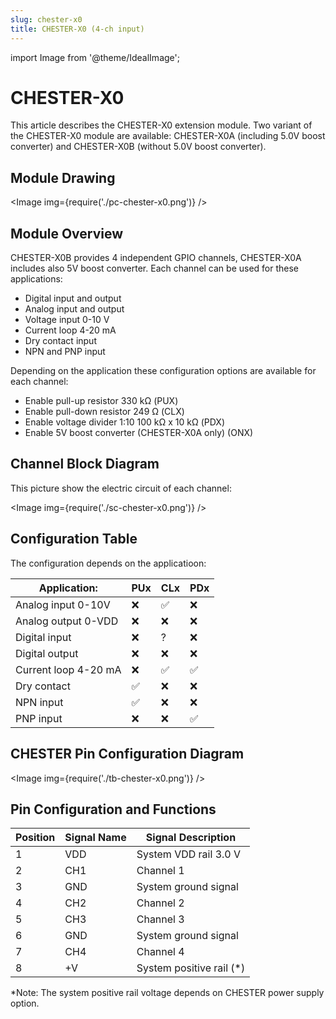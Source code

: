 ```yaml
---
slug: chester-x0
title: CHESTER-X0 (4-ch input)
---
```

import Image from '@theme/IdealImage';

# CHESTER-X0

This article describes the CHESTER-X0 extension module. Two variant of the CHESTER-X0 module are available: CHESTER-X0A (including 5.0V boost converter) and CHESTER-X0B (without 5.0V boost converter).

## Module Drawing

<Image img={require('./pc-chester-x0.png')} />

## Module Overview

CHESTER-X0B provides 4 independent GPIO channels, CHESTER-X0A includes also 5V boost converter. Each channel can be used for these applications:

* Digital input and output
* Analog input and output
* Voltage input 0-10 V
* Current loop 4-20 mA
* Dry contact input
* NPN and PNP input

Depending on the application these configuration options are available for each channel:

* Enable pull-up resistor 330 kΩ (PUX)
* Enable pull-down resistor 249 Ω (CLX)
* Enable voltage divider 1:10 100 kΩ x 10 kΩ (PDX)
* Enable 5V boost converter (CHESTER-X0A only) (ONX)

## Channel Block Diagram

This picture show the electric circuit of each channel:

<Image img={require('./sc-chester-x0.png')} />

## Configuration Table

The configuration depends on the applicatioon:

| Application:         | PUx | CLx | PDx |
| -------------------- | --- | --- | --- |
| Analog input 0-10V   | ❌   | ✅   | ❌   |
| Analog output 0-VDD  | ❌   | ❌   | ❌   |
| Digital input        | ❌   | ?   | ❌   |
| Digital output       | ❌   | ❌   | ❌   |
| Current loop 4-20 mA | ❌   | ✅   | ✅   |
| Dry contact          | ✅   | ❌   | ❌   |
| NPN input            | ✅   | ❌   | ❌   |
| PNP input            | ❌   | ❌   | ✅   |

## CHESTER Pin Configuration Diagram

<Image img={require('./tb-chester-x0.png')} />

## Pin Configuration and Functions

| Position | Signal Name | Signal Description       |
| -------- | ----------- | ------------------------ |
| 1        | VDD         | System VDD rail 3.0 V    |
| 2        | CH1         | Channel 1                |
| 3        | GND         | System ground signal     |
| 4        | CH2         | Channel 2                |
| 5        | CH3         | Channel 3                |
| 6        | GND         | System ground signal     |
| 7        | CH4         | Channel 4                |
| 8        | +V          | System positive rail (*) |

*Note: The system positive rail voltage depends on CHESTER power supply option.
